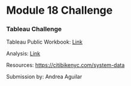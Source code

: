 # Module 18 Challenge 

### Tableau Challenge

Tableau Public Workbook: [Link](https://public.tableau.com/views/tableau-challenge_16992433000010/2023Quarter3July-SeptemberCitiBikeDataStory?:language=en-US&:display_count=n&:origin=viz_share_link)

Analysis: [Link](analysis.md)

Resources: https://citibikenyc.com/system-data

Submission by: Andrea Aguilar
